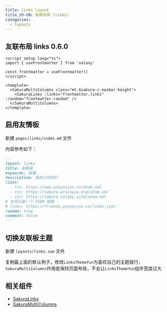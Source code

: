 ```yaml
---
title: links layout
title_zh-CN: 友联布局 (links)
categories:
  - layouts
---
```


## 友联布局 links <SupTag>0.6.0</SupTag>

```vue
<script setup lang="ts">
import { useFrontmatter } from 'valaxy'

const frontmatter = useFrontmatter()
</script>

<template>
  <SakuraMultiColumns class="mt-$sakura-c-navbar-height">
    <SakuraLinks :links="frontmatter.links" :random="frontmatter.random" />
  </SakuraMultiColumns>
</template>
```

## 启用友情板

新建 `pages/links/index.md` 文件

内容参考如下：

```md
---
layout: links
title: 友联板
keywords: 链接
description: 我的小伙伴们
links:
  - rss: https://www.yunyoujun.cn/atom.xml
  - rss: https://sakura.wrxinyue.org/atom.xml
  - rss: https://sakura.valaxy.site/atom.xml
# 也可以是一个 JSON 链接
# links: https://friends.yunyoujun.cn/links.json
random: true
comment: false
---
```

## 切换友联板主题

新建 `layouts/links.vue` 文件

复制最上面的默认例子，修改`LinksThemeYun`为喜欢自己的主题就行，`SakuraMultiColumns`作用是保持页面布局，不会让`LinksThemeYun`组件宽度过大

## 相关组件

- [SakuraLinks](/components/SakuraLinks)
- [SakuraMultiColumns](/components-layout/SakuraMultiColumns)
